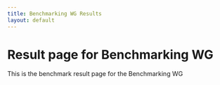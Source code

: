 ```yaml
---
title: Benchmarking WG Results
layout: default
---
```


# Result page for Benchmarking WG

This is the benchmark result page for the Benchmarking WG
